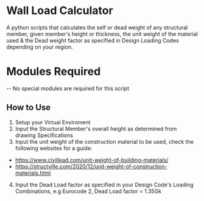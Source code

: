 # Wall Load Calculator
A python scripts that calculates the self or dead weight of any structural member,
given member's height or thickness, the unit weight of the material used & the Dead weight factor as specified in Design Loading Codes depending on your region.

# Modules Required
-- No special modules are required for this script

## How to Use
1. Setup your Virtual Enviroment
2. Input the Structural Member's overall height as determined from drawing Specifications
3. Input the unit weight of the construction material to be used, check the following websites for a guide:
  - https://www.civillead.com/unit-weight-of-building-materials/
  - https://structville.com/2020/12/unit-weight-of-construction-materials.html
4. Input the Dead Load factor as specified in your Design Code's Loading Combinations, e.g
    Eurocode 2, Dead Load factor = 1.35Gk
